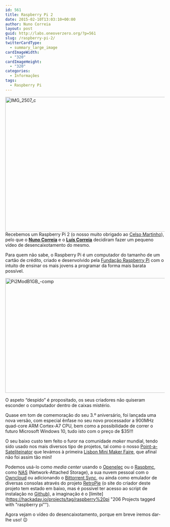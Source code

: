 ```yaml
---
id: 561
title: Raspberry Pi 2
date: 2015-02-10T13:03:10+00:00
author: Nuno Correia
layout: post
guid: http://labs.oneoverzero.org/?p=561
slug: /raspberry-pi-2/
twitterCardType:
  - summary_large_image
cardImageWidth:
  - "320"
cardImageHeight:
  - "320"
categories:
  - Informações
tags:
  - Raspberry Pi
---
```

<img class="aligncenter wp-image-569 size-large" src="http://labs.oneoverzero.org/wp-content/uploads/2015/02/IMG_2507_c1-1024x682.jpg" alt="IMG_2507_c" width="640" height="426" srcset="http://labs.oneoverzero.org/wp-content/uploads/2015/02/IMG_2507_c1-1024x682.jpg 1024w, http://labs.oneoverzero.org/wp-content/uploads/2015/02/IMG_2507_c1-300x200.jpg 300w, http://labs.oneoverzero.org/wp-content/uploads/2015/02/IMG_2507_c1-280x187.jpg 280w, http://labs.oneoverzero.org/wp-content/uploads/2015/02/IMG_2507_c1.jpg 1280w" sizes="(max-width: 640px) 100vw, 640px" />Recebemos um Raspberry Pi 2 (o nosso muito obrigado ao <a title="Celso Martinho Twitter Timeline" href="https://twitter.com/celso" target="_blank">Celso Martinho</a>), pelo que o [**Nuno Correia**](http://labs.oneoverzero.org/equipa/nuno-correia/ "Nuno Correia") e o [**Luís Correia**](http://labs.oneoverzero.org/equipa/luis-correia/ "Luís Correia") decidiram fazer um pequeno vídeo de desencaixotamento do mesmo.

Para quem não sabe, o Raspberry Pi é um computador do tamanho de um cartão de crédito, criado e desenvolvido pela [Fundação Raspberry Pi](http://www.raspberrypi.org/about/ "Fundação Raspberry Pi") com o intuito de ensinar os mais jovens a programar da forma mais barata possível.

<img class="aligncenter wp-image-584 size-large" src="http://labs.oneoverzero.org/wp-content/uploads/2015/02/Pi2ModB1GB_-comp1-1024x580.jpg" alt="Pi2ModB1GB_-comp" width="640" height="363" srcset="http://labs.oneoverzero.org/wp-content/uploads/2015/02/Pi2ModB1GB_-comp1-1024x580.jpg 1024w, http://labs.oneoverzero.org/wp-content/uploads/2015/02/Pi2ModB1GB_-comp1-300x170.jpg 300w, http://labs.oneoverzero.org/wp-content/uploads/2015/02/Pi2ModB1GB_-comp1-280x159.jpg 280w" sizes="(max-width: 640px) 100vw, 640px" />
  
O aspeto &#8220;despido&#8221; é propositado, os seus criadores não quiseram esconder o computador dentro de caixas mistério.

Quase em tom de comemoração do seu 3.º aniversário, foi lançada uma nova versão, com especial ênfase no seu novo processador a 900MHz quad-core ARM Cortex-A7 CPU, bem como a possibilidade de correr o futuro Microsoft Windows 10, tudo isto com o preço de $35!!!

O seu baixo custo tem feito o furor na comunidade _maker_ mundial, tendo sido usado nos mais diversos tipo de projetos, tal como o nosso [Point-a-Sateliteinator](http://labs.oneoverzero.org/lxminimakerfaire/ "Point-A-Sateliteinator") que levámos à primeira [Lisbon Mini Maker Faire](http://makerfairelisbon.com/pt/ "Lisbon Mini Maker Faire"), que afinal não foi assim tão mini!

Podemos usá-lo como _media center_ usando o [Openelec](http://openelec.tv/ "Open Embedded Linux Entertainment Center (OpenELEC)") ou o [Raspbmc](http://www.raspbmc.com/ "Raspbmc, the simplistic yet powerful Raspberry Pi media center distribution"), como [NAS](http://lifehacker.com/5988835/turn-a-raspberry-pi-into-a-low-power-nas "Turn a Raspberry Pi Into a Low Power NAS") (Network-Attached Storage), a sua nuvem pessoal com o [Owncloud](http://www.owncloudbook.com/owncloud-on-raspberry-pi/ "ownCloud on Raspberry Pi") ou adicionando o [Bittorrent Sync](http://blog.bittorrent.com/2013/05/23/how-i-created-my-own-personal-cloud-using-bittorrent-sync-owncloud-and-raspberry-pi/ "How I Created My Own Personal Cloud Using BitTorrent Sync, Owncloud, and Raspberry Pi"), ou ainda como emulador de diversas consolas através do projeto [RetroPie](http://lifehacker.com/how-to-turn-your-raspberry-pi-into-a-retro-game-console-498561192 "How to Build an All-In-One Retro Game Console for $35, the Easy Way") (o site do criador deste projeto tem estado em baixo, mas é possivel ter acesso ao script de instalação no [Github](https://github.com/petrockblog/RetroPie-Setup "Shell script to setup Raspberry Pi (TM) with RetroArch emulator and various cores ")), a imaginação é o [limite](https://hackaday.io/projects/tag/raspberry%20pi "206 Projects tagged with "raspberry pi"").

Agora vejam o vídeo do desencaixotamento, porque em breve iremos dar-lhe uso! 😉

<p style="text-align: center;">
</p>
